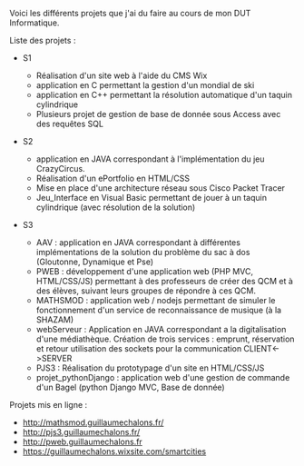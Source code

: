 Voici les différents projets que j'ai du faire au cours de mon DUT Informatique.

Liste des projets :

* S1
  * Réalisation d'un site web à l'aide du CMS Wix
  * application en C permettant la gestion d'un mondial de ski
  * application en C++ permettant la résolution automatique d'un taquin cylindrique
  * Plusieurs projet de gestion de base de donnée sous Access avec des requêtes SQL
  
* S2
  * application en JAVA correspondant à l'implémentation du jeu CrazyCircus.
  * Réalisation d'un ePortfolio en HTML/CSS
  * Mise en place d'une architecture réseau sous Cisco Packet Tracer
  * Jeu_Interface en Visual Basic permettant de jouer à un taquin cylindrique (avec résolution de la solution)
  
  
* S3 
  * AAV : application en JAVA correspondant à différentes implémentations de la solution du problème du sac à dos (Gloutonne, Dynamique et Pse)
  * PWEB : développement d'une application web (PHP MVC, HTML/CSS/JS) permettant à des professeurs de créer des QCM et à des élèves, suivant leurs groupes de répondre à ces QCM.
  * MATHSMOD : application web / nodejs permettant de simuler le fonctionnement d'un service de reconnaissance de musique (à la SHAZAM)
  * webServeur : Application en JAVA correspondant a la digitalisation d'une médiathèque. Création de trois services : emprunt, réservation et retour utilisation des sockets pour la communication CLIENT<->SERVER
  * PJS3 : Réalisation du prototypage d'un site en HTML/CSS/JS
  * projet_pythonDjango : application web d'une gestion de commande d'un Bagel (python Django MVC, Base de donnée) 



Projets mis en ligne :
* http://mathsmod.guillaumechalons.fr/
* http://pjs3.guillaumechalons.fr/
* http://pweb.guillaumechalons.fr
* https://guillaumechalons.wixsite.com/smartcities

